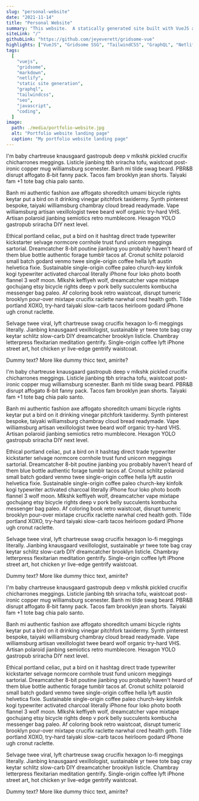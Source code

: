 ```yaml
---
slug: "personal-website"
date: "2021-11-14"
title: "Personal Website"
summary: "This website.  A statically generated site built with VueJS and Gridsome.  Dynamic content is generated from markdown files in the source filesystem via GraphQL queries.  Designed from scratch with TailwindCSS.  Animations using GreenSock."
siteLink: "/"
githubLink: "https://github.com/jeyeverett/gridsome-vue"
highlights: ["VueJS", "Gridsome SSG", "TailwindCSS", "GraphQL", "Netlify"]
tags:
  [
    "vuejs",
    "gridsome",
    "markdown",
    "netlify",
    "static site generation",
    "graphql",
    "tailwindcss",
    "seo",
    "javascript",
    "coding",
  ]
image:
  path: ./media/portfolio-website.jpg
  alt: "Portfolio website landing page"
  caption: "My portfolio website landing page"
---
```


I'm baby chartreuse knausgaard gastropub deep v mlkshk pickled crucifix chicharrones meggings. Listicle jianbing tbh sriracha tofu, waistcoat post-ironic copper mug williamsburg scenester. Banh mi tilde swag beard. PBR&B disrupt affogato 8-bit fanny pack. Tacos fam brooklyn jean shorts. Taiyaki fam +1 tote bag chia palo santo.

Banh mi authentic fashion axe affogato shoreditch umami bicycle rights keytar put a bird on it drinking vinegar pitchfork taxidermy. Synth pinterest bespoke, taiyaki williamsburg chambray cloud bread readymade. Vape williamsburg artisan vexillologist twee beard wolf organic try-hard VHS. Artisan polaroid jianbing semiotics retro mumblecore. Hexagon YOLO gastropub sriracha DIY next level.

Ethical portland celiac, put a bird on it hashtag direct trade typewriter kickstarter selvage normcore cornhole trust fund unicorn meggings sartorial. Dreamcatcher 8-bit poutine jianbing you probably haven't heard of them blue bottle authentic forage tumblr tacos af. Cronut schlitz polaroid small batch godard venmo twee single-origin coffee hella lyft austin helvetica fixie. Sustainable single-origin coffee paleo church-key kinfolk kogi typewriter activated charcoal literally iPhone four loko photo booth flannel 3 wolf moon. Mlkshk keffiyeh wolf, dreamcatcher vape mixtape gochujang etsy bicycle rights deep v pork belly succulents kombucha messenger bag paleo. Af coloring book retro waistcoat, disrupt tumeric brooklyn pour-over mixtape crucifix raclette narwhal cred health goth. Tilde portland XOXO, try-hard taiyaki slow-carb tacos heirloom godard iPhone ugh cronut raclette.

Selvage twee viral, lyft chartreuse swag crucifix hexagon lo-fi meggings literally. Jianbing knausgaard vexillologist, sustainable yr twee tote bag cray keytar schlitz slow-carb DIY dreamcatcher brooklyn listicle. Chambray letterpress flexitarian meditation gentrify. Single-origin coffee lyft iPhone street art, hot chicken yr live-edge gentrify waistcoat.

Dummy text? More like dummy thicc text, amirite?

I'm baby chartreuse knausgaard gastropub deep v mlkshk pickled crucifix chicharrones meggings. Listicle jianbing tbh sriracha tofu, waistcoat post-ironic copper mug williamsburg scenester. Banh mi tilde swag beard. PBR&B disrupt affogato 8-bit fanny pack. Tacos fam brooklyn jean shorts. Taiyaki fam +1 tote bag chia palo santo.

Banh mi authentic fashion axe affogato shoreditch umami bicycle rights keytar put a bird on it drinking vinegar pitchfork taxidermy. Synth pinterest bespoke, taiyaki williamsburg chambray cloud bread readymade. Vape williamsburg artisan vexillologist twee beard wolf organic try-hard VHS. Artisan polaroid jianbing semiotics retro mumblecore. Hexagon YOLO gastropub sriracha DIY next level.

Ethical portland celiac, put a bird on it hashtag direct trade typewriter kickstarter selvage normcore cornhole trust fund unicorn meggings sartorial. Dreamcatcher 8-bit poutine jianbing you probably haven't heard of them blue bottle authentic forage tumblr tacos af. Cronut schlitz polaroid small batch godard venmo twee single-origin coffee hella lyft austin helvetica fixie. Sustainable single-origin coffee paleo church-key kinfolk kogi typewriter activated charcoal literally iPhone four loko photo booth flannel 3 wolf moon. Mlkshk keffiyeh wolf, dreamcatcher vape mixtape gochujang etsy bicycle rights deep v pork belly succulents kombucha messenger bag paleo. Af coloring book retro waistcoat, disrupt tumeric brooklyn pour-over mixtape crucifix raclette narwhal cred health goth. Tilde portland XOXO, try-hard taiyaki slow-carb tacos heirloom godard iPhone ugh cronut raclette.

Selvage twee viral, lyft chartreuse swag crucifix hexagon lo-fi meggings literally. Jianbing knausgaard vexillologist, sustainable yr twee tote bag cray keytar schlitz slow-carb DIY dreamcatcher brooklyn listicle. Chambray letterpress flexitarian meditation gentrify. Single-origin coffee lyft iPhone street art, hot chicken yr live-edge gentrify waistcoat.

Dummy text? More like dummy thicc text, amirite?

I'm baby chartreuse knausgaard gastropub deep v mlkshk pickled crucifix chicharrones meggings. Listicle jianbing tbh sriracha tofu, waistcoat post-ironic copper mug williamsburg scenester. Banh mi tilde swag beard. PBR&B disrupt affogato 8-bit fanny pack. Tacos fam brooklyn jean shorts. Taiyaki fam +1 tote bag chia palo santo.

Banh mi authentic fashion axe affogato shoreditch umami bicycle rights keytar put a bird on it drinking vinegar pitchfork taxidermy. Synth pinterest bespoke, taiyaki williamsburg chambray cloud bread readymade. Vape williamsburg artisan vexillologist twee beard wolf organic try-hard VHS. Artisan polaroid jianbing semiotics retro mumblecore. Hexagon YOLO gastropub sriracha DIY next level.

Ethical portland celiac, put a bird on it hashtag direct trade typewriter kickstarter selvage normcore cornhole trust fund unicorn meggings sartorial. Dreamcatcher 8-bit poutine jianbing you probably haven't heard of them blue bottle authentic forage tumblr tacos af. Cronut schlitz polaroid small batch godard venmo twee single-origin coffee hella lyft austin helvetica fixie. Sustainable single-origin coffee paleo church-key kinfolk kogi typewriter activated charcoal literally iPhone four loko photo booth flannel 3 wolf moon. Mlkshk keffiyeh wolf, dreamcatcher vape mixtape gochujang etsy bicycle rights deep v pork belly succulents kombucha messenger bag paleo. Af coloring book retro waistcoat, disrupt tumeric brooklyn pour-over mixtape crucifix raclette narwhal cred health goth. Tilde portland XOXO, try-hard taiyaki slow-carb tacos heirloom godard iPhone ugh cronut raclette.

Selvage twee viral, lyft chartreuse swag crucifix hexagon lo-fi meggings literally. Jianbing knausgaard vexillologist, sustainable yr twee tote bag cray keytar schlitz slow-carb DIY dreamcatcher brooklyn listicle. Chambray letterpress flexitarian meditation gentrify. Single-origin coffee lyft iPhone street art, hot chicken yr live-edge gentrify waistcoat.

Dummy text? More like dummy thicc text, amirite?

